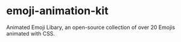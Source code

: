 # emoji-animation-kit
Animated Emoji Libary, an open-source collection of over 20 Emojis animated with CSS.
